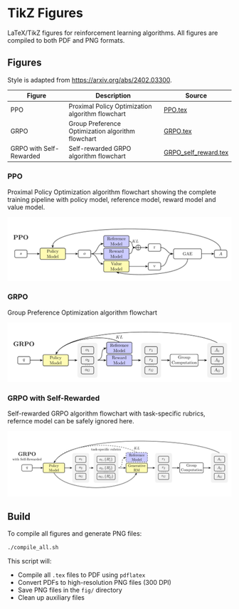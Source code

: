 # TikZ Figures

LaTeX/TikZ figures for reinforcement learning algorithms. All figures are compiled to both PDF and PNG formats.

## Figures

Style is adapted from https://arxiv.org/abs/2402.03300.

| Figure | Description | Source |
|--------|-------------|--------|
| PPO | Proximal Policy Optimization algorithm flowchart | [PPO.tex](PPO.tex) |
| GRPO | Group Preference Optimization algorithm flowchart | [GRPO.tex](GRPO.tex) |
| GRPO with Self-Rewarded | Self-rewarded GRPO algorithm flowchart | [GRPO_self_reward.tex](GRPO_self_reward.tex) |

### PPO

Proximal Policy Optimization algorithm flowchart showing the complete training pipeline with policy model, reference model, reward model and value model.

![PPO](fig/PPO.png)

### GRPO

Group Preference Optimization algorithm flowchart

![GRPO](fig/GRPO.png)

### GRPO with Self-Rewarded

Self-rewarded GRPO algorithm flowchart with task-specific rubrics, refernce model can be safely ignored here. 

![GRPO with Self-Rewarded](fig/GRPO_self_reward.png)

## Build

To compile all figures and generate PNG files:

```bash
./compile_all.sh
```

This script will:

- Compile all `.tex` files to PDF using `pdflatex`
- Convert PDFs to high-resolution PNG files (300 DPI)
- Save PNG files in the `fig/` directory
- Clean up auxiliary files
